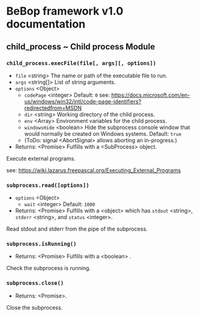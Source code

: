 # BeBop framework v1.0 documentation

## child_process ~ Child process Module

### `child_process.execFile(file[, args][, options])`
* `file` \<string> The name or path of the executable file to run.
* `args` \<string[]> List of string arguments.
* `options` \<Object>
  * `codePage` \<integer> Default: `0`
    see: https://docs.microsoft.com/en-us/windows/win32/intl/code-page-identifiers?redirectedfrom=MSDN
  * `dir` \<string> Working directory of the child process.
  * `env` \<Array> Environment variables for the child process.
  * `windowsHide` \<boolean> Hide the subprocess console window that would normally be created on Windows systems. Default: `true`
  * (ToDo: signal \<AbortSignal> allows aborting an in-progress.)
* Returns: \<Promise> Fulfills with a \<SubProcess> object.

Execute external programs.

see:
https://wiki.lazarus.freepascal.org/Executing_External_Programs

### `subprocess.read([options])`
* `options` \<Object>
  * `wait` \<integer> Default: `1000`
* Returns: \<Promise> Fulfills with a \<object> which has `stdout` \<string>, `stderr` \<string>, and `status` \<integer>.

Read stdout and stderr from the pipe of the subprocess.

### `subprocess.isRunning()`
* Returns: \<Promise> Fulfills with a \<boolean> .

Check the subprocess is running.

### `subprocess.close()`
* Returns: \<Promise>.

Close the subprocess.
